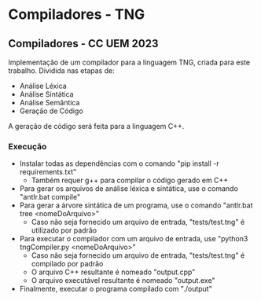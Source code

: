 # Compiladores - TNG

## Compiladores - CC UEM 2023

Implementação de um compilador para a linguagem TNG, criada para este trabalho.
Dividida nas etapas de:

-   Análise Léxica
-   Análise Sintática
-   Análise Semântica
-   Geração de Código

A geração de código será feita para a linguagem C++.

### Execução

- Instalar todas as dependências com o comando "pip install -r requirements.txt"
  - Também requer g++ para compilar o código gerado em C++
- Para gerar os arquivos de análise léxica e sintática, use o comando "antlr.bat compile"
- Para gerar a árvore sintática de um programa, use o comando "antlr.bat tree \<nomeDoArquivo\>"
  - Caso não seja fornecido um arquivo de entrada, "tests/test.tng" é utilizado por padrão
- Para executar o compilador com um arquivo de entrada, use "python3 tngCompiler.py \<nomeDoArquivo\>"
  - Caso não seja fornecido um arquivo de entrada, "tests/test.tng" é compilado por padrão
  - O arquivo C++ resultante é nomeado "output.cpp"
  - O arquivo executável resultante é nomeado "output.exe"
- Finalmente, executar o programa compilado com "./output"
